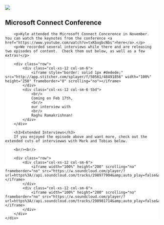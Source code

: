 
<style>
.mscmain {
	background-color: #fff;
}
.aest {
}
.tbd {
	align: center;
	font-size: 18pt;
	padding: 20px;
	border-style: solid;
	border-width: 1px;
	border-color: #222;
	height: 250px;
	text-align: center;
	background-color: #ddd;
}
</style>


<div class="row">
	<div class="hidden-xs col-sm-3 aest">
		<img src="https://s3.amazonaws.com/dataskeptic.com/img-static/ms-connect-badge.jpg" />
	</div>
	<div class="col-sm-9 mscmain">
		<h2>Microsoft Connect Conference</h2>

		<p>Kyle attended the Microsoft Connect Concerence in November.  You can watch the keynotes from the conference <a href="https://www.youtube.com/watch?v=txKbxgbcNbs">here</a>.</p>
		<p>We recorded several interviews while there and are releasing two episodes of content.  Check them out below, as well as a few extras!</p>

		<div class="row">
			<div class="col-xs-12 col-sm-6">
				<iframe style="border: solid 1px #dedede;"  src="http://app.stitcher.com/splayer/f/50561/48491856" width="100%" height="250" frameborder="0" scrolling="no"></iframe>
			</div>
			<div class="col-xs-12 col-sm-6 tbd">
				<br/>
				Coming on Feb 17th,
				<br/>
				our interview with
				<br/>
				Raghu Ramakrishnan!
			</div>
		</div>			

		<h3>Extended Interviews</h3>
		If you enjoyed the episode above and want more, check out the extended cuts of interviewws with Mark and Tobias below.

		<br/><br/>

		<div class="row">
			<div class="col-xs-12 col-sm-6">
				<iframe width="100%" height="200" scrolling="no" frameborder="no" src="https://w.soundcloud.com/player/?url=https%3A//api.soundcloud.com/tracks/298977904&amp;auto_play=false&amp;hide_related=false&amp;show_comments=true&amp;show_user=true&amp;show_reposts=false&amp;visual=true"></iframe>
			</div>
			<div class="col-xs-12 col-sm-6">
				<iframe width="100%" height="200" scrolling="no" frameborder="no" src="https://w.soundcloud.com/player/?url=https%3A//api.soundcloud.com/tracks/298981714&amp;auto_play=false&amp;hide_related=false&amp;show_comments=true&amp;show_user=true&amp;show_reposts=false&amp;visual=true"></iframe>
			</div>
		</div>
	</div>
</div>
